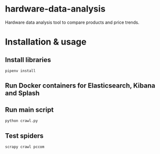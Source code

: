 # hardware-data-analysis
Hardware data analysis tool to compare products and price trends.

# Installation & usage

## Install libraries 

```
pipenv install
```

## Run Docker containers for Elasticsearch, Kibana and Splash

## Run main script

```
python crawl.py
```

## Test spiders

```
scrapy crawl pccom
```

